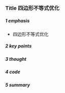 ### Title 四边形不等式优化

##### 1 emphasis

- 四边形不等式优化



##### 2 key points

 

##### 3 thought



##### 4 code



##### 5 summary

